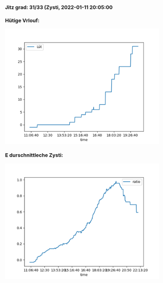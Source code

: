 ### Jitz grad: 31/33 (Zysti, 2022-01-11 20:05:00

### Hütige Vrlouf:
![Graph](Today.png)

### E durschnittleche Zysti:
![Graph](Zysti.png)